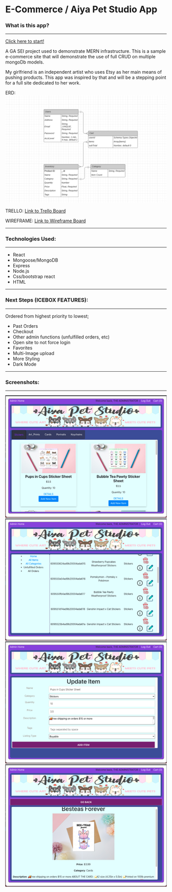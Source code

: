 # E-Commerce / Aiya Pet Studio App

  

### What is this app?
---
[Click here to start!](https://pet-studio.herokuapp.com/)

A GA SEI project used to demonstrate MERN infrastructure. This is a sample e-commerce site that will demonstrate the use of full CRUD on multiple mongoDb models.

My girlfriend is an independent artist who uses Etsy as her main means of pushing products. This app was inspired by that and will be a stepping point for a full site dedicated to her work.

ERD:
![erd](/screenshots/ERD.png)

TRELLO:
[Link to Trello Board](https://trello.com/b/uI3WyiJv/project3-ecomm-site)

WIREFRAME:
[Link to Wireframe Board](https://balsamiq.cloud/sjzisxq/pkhxu3u)

---
  
### Technologies Used:
---

- React
- Mongoose/MongoDB
- Express
- Node.js
- Css/bootstrap react
- HTML

---

### Next Steps (ICEBOX FEATURES):
---

Ordered from highest priority to lowest;
- Past Orders
- Checkout
- Other admin functions (unfulfilled orders, etc)
- Open site to not force login
- Favorites
- Multi-Image upload
- More Styling
- Dark Mode

---
### Screenshots:
---
![pic1](/screenshots/1.png)
![pic2](/screenshots/2.png)
![pic3](/screenshots/3.png)
![pic4](/screenshots/4.png)